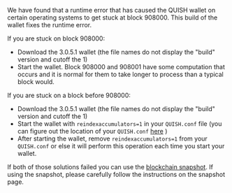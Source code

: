 We have found that a runtime error that has caused the QUISH wallet on certain operating systems to get stuck at block 908000. This build of the wallet fixes the runtime error.

If you are stuck on block 908000:
- Download the 3.0.5.1 wallet (the file names do not display the "build" version and cutoff the 1)
- Start the wallet. Block 908000 and 908001 have some computation that occurs and it is normal for them to take longer to process than a typical block would.

If you are stuck on a block before 908000:
- Download the 3.0.5.1 wallet (the file names do not display the "build" version and cutoff the 1)
- Start the wallet with `reindexaccumulators=1` in your `QUISH.conf` file (you can figure out the location of your `QUISH.conf` [here](https://QUISH.freshdesk.com/support/solutions/articles/30000004664-where-are-my-wallet-dat-blockchain-and-configuration-conf-files-located-) )
- After starting the wallet, remove `reindexaccumulators=1` from your `QUISH.conf` or else it will perform this operation each time you start your wallet.

If both of those solutions failed you can use the [blockchain snapshot](http://178.254.23.111/~pub/QUISH/Daily-Snapshots-Html/QUISH-Daily-Snapshots.html). If using the snapshot, please carefully follow the instructions on the snapshot page.
